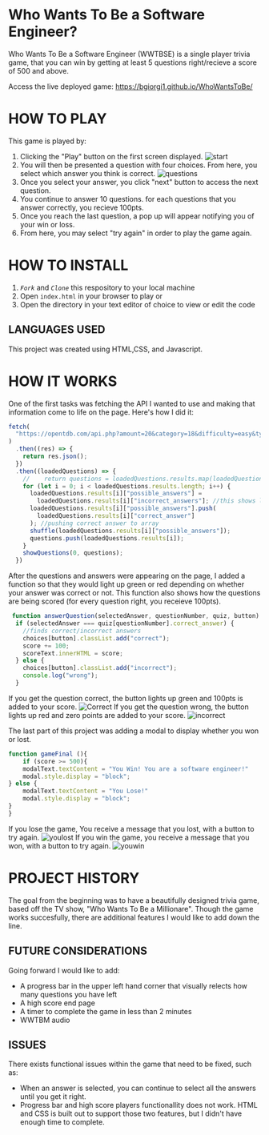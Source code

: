 # Who Wants To Be a Software Engineer?
Who Wants To Be a Software Engineer (WWTBSE) is a single player trivia game, that you can win by getting at least 5 questions right/recieve a score of 500 and above. 

Access the live deployed game:
https://bgiorgi1.github.io/WhoWantsToBe/


# HOW TO PLAY
This game is played by:
1) Clicking the "Play" button on the first screen displayed.
![start](Start.png)
2) You will then be presented a question with four choices.  From here, you select which answer you think is correct.
![questions](Questions.png)
3) Once you select your answer, you click "next" button to access the next question.
4) You continue to answer 10 questions. for each questions that you answer correctly, you recieve 100pts.
5) Once you reach the last question, a pop up will appear notifying you of your win or loss. 
6) From here, you may select "try again" in order to play the game again.

# HOW TO INSTALL

1. *`Fork`* and *`Clone`* this respository to your local machine
2. Open `index.html` in your browser to play or 
3. Open the directory in your text editor of choice to view or edit the code

## LANGUAGES USED
This project was created using HTML,CSS, and Javascript.

# HOW IT WORKS
One of the first tasks was fetching the API I wanted to use and making that information come to life on the page.  Here's how I did it:
```Javascript
fetch(
  "https://opentdb.com/api.php?amount=20&category=18&difficulty=easy&type=multiple"
)
  .then((res) => {
    return res.json();
  })
  .then((loadedQuestions) => {
    //    return questions = loadedQuestions.results.map(loadedQuestion => loadedQuestion);
    for (let i = 0; i < loadedQuestions.results.length; i++) {
      loadedQuestions.results[i]["possible_answers"] =
        loadedQuestions.results[i]["incorrect_answers"]; //this shows loadedquestions as possible answers
      loadedQuestions.results[i]["possible_answers"].push(
        loadedQuestions.results[i]["correct_answer"]
      ); //pushing correct answer to array
      shuffle(loadedQuestions.results[i]["possible_answers"]);
      questions.push(loadedQuestions.results[i]);
    }
    showQuestions(0, questions);
  })
```
After the questions and answers were appearing on the page, I added a function so that they would light up green or red depending on whether your answer was correct or not.  This function also shows how the questions are being scored (for every question right, you receieve 100pts).
```javascript
 function answerQuestion(selectedAnswer, questionNumber, quiz, button) {
  if (selectedAnswer === quiz[questionNumber].correct_answer) {
    //finds correct/incorrect answers
    choices[button].classList.add("correct");
    score += 100;
    scoreText.innerHTML = score;
  } else {
    choices[button].classList.add("incorrect");
    console.log("wrong");
  }
```

If you get the question correct, the button lights up green and 100pts is added to your score.
![Correct](correct.png)
If you get the question wrong, the button lights up red and zero points are added to your score.
![incorrect](Incorrect.png)

The last part of this project was adding a modal to display whether you won or lost.
```javascript
function gameFinal (){
    if (score >= 500){
    modalText.textContent = "You Win! You are a software engineer!"
    modal.style.display = "block";
} else {
    modalText.textContent = "You Lose!"
    modal.style.display = "block";
}
}
```
If you lose the game, You receive a message that you lost, with a button to try again.
![youlost](Youlost.png)
If you win the game, you receive a message that you won, with a button to try again.
![youwin](youwin.png)

# PROJECT HISTORY
The goal from the beginning was to have a beautifully designed trivia game, based off the TV show, "Who Wants To Be a Millionare".  Though the game works succesfully, there are additional features I would like to add down the line.

## FUTURE CONSIDERATIONS
Going forward I would like to add:
* A progress bar in the upper left hand corner that visually relects how many questions you have left
* A high score end page
* A timer to complete the game in less than 2 minutes
* WWTBM audio

## ISSUES
There exists functional issues within the game that need to be fixed, such as:
* When an answer is selected, you can continue to select all the answers until you get it right.
* Progress bar and high score players functionallity does not work.  HTML and CSS is built out to support those two features, but I didn't have enough time to complete.




